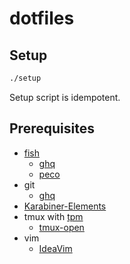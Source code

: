 # dotfiles

## Setup

```sh
./setup
```

Setup script is idempotent.

## Prerequisites

- [fish](https://fishshell.com/)
    - [ghq](https://github.com/x-motemen/ghq)
    - [peco](https://github.com/peco/peco)
- git
    - [ghq](https://github.com/x-motemen/ghq)
- [Karabiner-Elements](https://karabiner-elements.pqrs.org/)
- tmux with [tpm](https://github.com/tmux-plugins/tpm)
    - [tmux-open](https://github.com/tmux-plugins/tmux-open)
- vim
  - [IdeaVim](https://github.com/JetBrains/ideavim)
